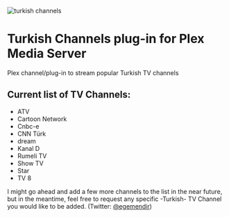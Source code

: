 ![turkish channels](http://i.imgur.com/KOOTYo7.png?1)

# Turkish Channels plug-in for Plex Media Server

Plex channel/plug-in to stream popular Turkish TV channels

## Current list of TV Channels:

* ATV
* Cartoon Network
* Cnbc-e
* CNN Türk
* dream
* Kanal D
* Rumeli TV
* Show TV
* Star
* TV 8

I might go ahead and add a few more channels to the list in the near future, but in the meantime, feel free to request any specific -Turkish- TV Channel you would like to be added. (Twitter: [@egemendir](https://twitter.com/egemendir))

